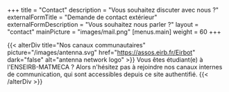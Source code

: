 +++
title = "Contact"
description = "Vous souhaitez discuter avec nous ?"
externalFormTitle = "Demande de contact extérieur"
externalFormDescription = "Vous souhaitez nous parler ?"
layout = "contact"
mainPicture = "images/mail.png"
[menus.main]
  weight = 60
+++

{{< alterDiv title="Nos canaux communautaires" picture="/images/antenna.svg"
href="https://assos.eirb.fr/Eirbot" dark="false" alt="antenna network logo" >}}
Vous êtes étudiant(e) à l'ENSEIRB-MATMECA ? Alors n'hésitez pas à rejoindre nos
canaux internes de communication, qui sont accessibles depuis ce site authentifié.
{{< /alterDiv >}}
